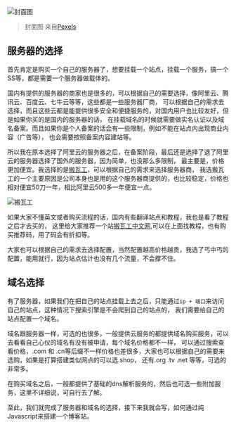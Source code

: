 [title]: <> (怎么搭一个博客：服务器和域名的选择)
[description]: <> (从我购买服务器和域名开始来介绍我怎么搭建一个属于自己的个人博客)

![封面图](http://xulance.com/resource/202007/write-blog.jpg)
>封面图 来自[Pexels](https://www.pexels.com/zh-cn/)

## 服务器的选择
首先肯定是购买一个自己的服务器了，想要挂载一个站点，挂载一个服务，搞一个SS等，都是需要一个服务器做载体的。 
 
国内有提供的服务器的商家也是很多的，可以根据自己的需要选择，像阿里云、腾讯云、百度云、七牛云等等，这些都是一些服务器厂商，
可以根据自己的需求去选择，而且这些云都是能提供很多安全和便捷服务的，对国内用户也比较友好，但是如果你买的是国内的服务器的话，
在挂载域名的时候就需要做实名认证以及域名备案。而且如果你是个人备案的话会有一些限制，例如不能在站点内出现商业内容（广告等），
也会需要按照备案内容建站等。  

所以我在原本选择了阿里云的服务器之后，在备案阶段，最后还是选择了退了阿里云的服务器选择了国外的服务器，因为简单，也没那么多限制，
最主要是，价格更加便宜。我选择的是[搬瓦工](https://bandwagonhost.com/)，可以根据自己的需求来选择服务器商，
我选搬瓦工的一个主要原因是公司本身也是用的这个服务器商提供的，也比较稳定，价格也相对便宜50刀一年，相比阿里云500多一年便宜一点。  

![搬瓦工](http://xulance.com/resource/202007/bandwagonhost.png)

如果大家不懂英文或者购买流程的话，国内有些翻译站点和教程，我也是看了教程之后才去买的，
这里给大家推荐一个站[搬瓦工中文网](https://www.bandwagonhost.net/),可以在上面找教程，也有购买推荐码，用了码会有折扣等。

大家也可以根据自己的需求去选择配置，当然配置越高价格越贵，我选了丐中丐的配置，能用就行，因为站点估计也没有几个流量，不会撑不住。

## 域名选择  
有了服务器，如果我们在把自己的站点挂载上去之后，只能通过`ip + 端口`来访问自己的站点，这种情况下搜索引擎是不会爬到自己的站点的，
我们需要给自己的站点配置一个域名。  

域名跟服务器一样，可选的也很多，一般提供云服务的都提供域名购买服务，可以去看看自己心仪的域名有没有被申请，每个域名价格都不一样，
可以通过搜索查看价格，.com 和 .cn等后缀不一样价格也差很多，大家也可以根据自己的需要来选购，如果是打算搭建类似网点的可以选.shop，
还有.org .tv .net 等等，可选的非常多。  

在购买域名之后，一般都提供了基础的dns解析服务的，然后也可选一些附加服务，这里不详细说，可自行去了解。

至此，我们就完成了服务器和域名的选择，接下来我就会写，如何通过纯Javascript来搭建一个博客站。